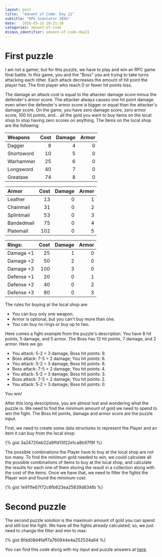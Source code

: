```yaml
---
layout: post
title:  "Advent of Code: Day 21"
subtitle: "RPG Simulator 20XX"
date:   2016-03-21 20:21:10
categories: advent-of-code
disqus_identifier: advent-of-code-day21
---
```

# First puzzle 
I am not a gamer, but for this puzzle, we have to play and win an RPC game final battle. In this game, you and the "Boss" you are trying to take turns attacking each other. Each attack decreases the amount of hit point the player has. The first player who reach 0 or fewer hit points loss. 

The damage an attack cost is equal to the attacker damage score minus the defender's armor score. The attacker always causes one hit point damage even when the defender's armor score is bigger or equal than the attacker's damage score. 
On the game, you have zero damage score, zero armor score, 100 hit points, and... all the gold you want to buy items on the local shop to stop having zero scores on anything. The items on the local shop are the following:


|Weapons    |Cost | Damage|  Armor|
|:----------|----:|------:|------:|
|Dagger     |   8 |    4  |     0 |
|Shortsword |  10 |    5  |     0 |
|Warhammer  |  25 |    6  |     0 |
|Longsword  |  40 |    7  |     0 |
|Greataxe   |  74 |    8  |     0 |


|Armor      |Cost|Damage| Armor|
|:----------|---:|-----:|-----:|
|Leather    | 13 |   0  |     1|
|Chainmail  | 31 |   0  |     2|
|Splintmail | 53 |   0  |     3|
|Bandedmail | 75 |   0  |     4|
|Platemail  |102 |   0  |     5|

|Rings:    | Cost|Damage|Armor|
|:---------|----:|-----:|----:|
|Damage +1 |   25|     1|    0|
|Damage +2 |   50|     2|    0|
|Damage +3 |  100|     3|    0|
|Defense +1|   20|     0|    1|
|Defense +2|   40|     0|    2|
|Defense +3|   80|     0|    3|

The rules for buying at the local shop are:
- You can buy only one weapon.
- Armor is optional, but you can't buy more than one.
- You can buy no rings or buy up to two.

Here comes a fight example from the puzzle's description. You have 8 hit points,  5 damage, and 5 armor. The Boss has 12 hit points, 7 damage, and 2 armor. Here we go:

- You attack: 5-2 = 3 damage; Boss hit points: 9.
- Boss attack: 7-5 = 2 damage; You hit points: 6.
- You attack: 5-2 = 3 damage; Boss hit points: 6.
- Boss attack: 7-5 = 2 damage; You hit points: 4.
- You attack: 5-2 = 3 damage; Boss hit points: 3.
- Boss attack: 7-5 = 2 damage; You hit points: 2.
- You attack: 5-2 = 3 damage; Boss hit points: 0.

You win! 

After this long descriptions, you are almost lost and wondering what the puzzle is. We need to find the minimum amount of gold we need to spend to win the fight. The Boss hit points, damage and armor score are the puzzle input.

First, we need to create some data structures to represent the Player and an item it can buy from the local shop:

{% gist 3a24720eb22a9ffd13f22e1ca8b97f9f %}

The possible combinations the Player have to buy at the local shop are not too many. To find the minimum gold needed to win, we could calculate all the possible combinations of items to buy at the local shop, and calculate the results for each one of them storing the result in a collection along with the cost of the items. Once we have that, we need to filter the fights the Player won and found the minimum cost:

{% gist 1e911fe67f72c6fb623ea25839d834fb %}

# Second puzzle
The second puzzle solution is the maximum amount of gold you can spend and still lost the fight. We have all the fights already calculated; so, we just need to change the filter and min to max:

{% gist 8fdd08d4faff7a760944e4a252534a64 %}

You can find this code along with my input and puzzle answers at [here](https://github.com/darienmt/advent-of-code/blob/master/scala/src/main/scala/Day21.sc).